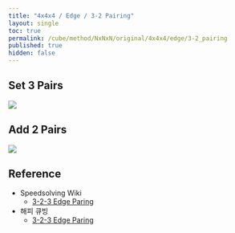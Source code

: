 ```yaml
---
title: "4x4x4 / Edge / 3-2 Pairing"
layout: single
toc: true
permalink: /cube/method/NxNxN/original/4x4x4/edge/3-2_pairing
published: true
hidden: false
---
```


<head>
  <base target="_blank">
  <style>
    img {
      max-width: 250px;
    }
  </style>
</head>



## Set 3 Pairs

<a href="https://alpha.twizzle.net/edit/?puzzle=4x4x4&setup-alg=2U+R+U+R%27+y%27+R+U+R%27+z2+L%27+U+L+y2+F%27+U+F+2U+F%27+U+F+F+U%27+F%27+2U+R+U%27+R%27+L%27+U+L+z2+y+R+U%27+R%27+y+R+U2+R%27+L%27+U+L+U%27+F+R%27+F%27+R+R+U2+R%27+L%27+U2+L+u&stickering=F2L&alg=u%0AL%27+U+L%0AR%27+F+R+F%27%0Ay%0AF+D%27+F%27%0Ay%0AD+F%27+R+F+R%27%0Au%27+y+y">
  <img src="https://user-images.githubusercontent.com/92285528/221580000-ef327358-95e8-41e1-9697-489c5174f340.png">
</a>



## Add 2 Pairs

<a href="https://alpha.twizzle.net/edit/?puzzle=4x4x4&setup-alg=2U+R+U+R%27+y%27+R+U+R%27+z2+L%27+U+L+y2+F%27+U+F+2U+F%27+U+F+F+U%27+F%27+2U+R+U%27+R%27+L%27+U+L+z2+y+R+U%27+R%27+y+R+U2+R%27+L%27+U+L+U%27+F+R%27+F%27+R+y+z2+U+L%27+U+L+y%27+F%27+L+F+L%27+2U+y%27&alg=U%27+R+U%27+R%27%0A2U%27%0AD+F%27+R+F+R%27%0A2U%0AD2+R%27+D+R%0A2U%27%0AL%27+U2%27+L+F%27+U+F%0A2U&stickering=F2L">
  <img src="https://user-images.githubusercontent.com/92285528/221580600-acfa20ae-261b-4ffe-9bb3-2be9d15c2688.png">
</a>



## Reference

- Speedsolving Wiki
  - [3-2-3 Edge Paring](https://www.speedsolving.com/wiki/index.php/Edge_pairing#3-2-3_edge_pairing)
- 해피 큐빙
  - [3-2-3 Edge Paring](https://youtu.be/Ak1ER1X7bNg)
